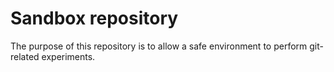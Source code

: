 # Sandbox repository

The purpose of this repository is to allow a safe environment to perform git-related experiments.
